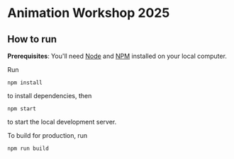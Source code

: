 # Animation Workshop 2025

## How to run

**Prerequisites**: You'll need [Node](https://nodejs.org) and [NPM](https://docs.npmjs.com/downloading-and-installing-node-js-and-npm) installed on your local computer.

Run

```
npm install
```

to install dependencies, then

```
npm start
```

to start the local development server.

To build for production, run

```
npm run build
```
